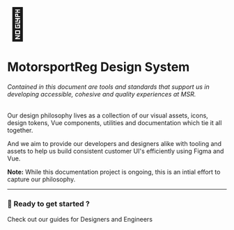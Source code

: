 <script setup>
  import { MSRDocNavCardsRow, MSRDocNavCards } from '../index';
</script>

<span style="font-size: 72px">📖</span>

# MotorsportReg Design System

###### Contained in this document are tools and standards that support us in developing accessible, cohesive and quality experiences at MSR.

Our design philosophy lives as a collection of our visual assets, icons, design tokens, Vue components, utilities and documentation which tie it all together.

And we aim to provide our developers and designers alike with tooling and assets to help us build consistent customer UI's efficiently using Figma and Vue.

<strong>Note:</strong> While this documentation project is ongoing, this is an intial effort to capture our philosophy.

---

### 🚀 Ready to get started ?

Check out our guides for Designers and Engineers

<MSRDocNavCardsRow>
<MSRDocNavCards title="Designers" href="../designer/">
<template #content>Understand our design foundations</template>
</MSRDocNavCards>
<MSRDocNavCards title="Developers" href="../developer/">
<template #content>Resources in code for web</template>
</MSRDocNavCards>
</MSRDocNavCardsRow>
